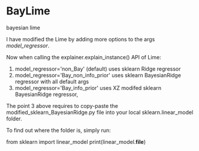 # BayLime
 bayesian lime


I have modified the Lime by adding more options to the args *model_regressor*.

Now when calling the explainer.explain_instance() API of Lime:
1. model_regressor='non_Bay' (default) uses sklearn Ridge regressor
2. model_regressor='Bay_non_info_prior' uses sklearn BayesianRidge regressor with all default args
3. model_regressor='Bay_info_prior' uses XZ modifed sklearn BayesianRidge regressor, 

The point 3 above requires to copy-paste the modified_sklearn_BayesianRidge.py file into your local sklearn.linear_model folder.

To find out where the folder is, simply run:

from sklearn import linear_model
print(linear_model.__file__)